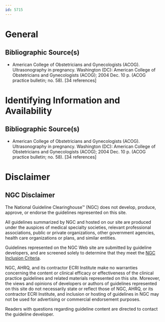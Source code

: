 ```yaml
---
id: 5715
---
```


# General

## Bibliographic Source(s)

- American College of Obstetricians and Gynecologists (ACOG). Ultrasonography in pregnancy. Washington (DC): American College of Obstetricians and Gynecologists (ACOG); 2004 Dec. 10 p. (ACOG practice bulletin; no. 58). [34 references]

# Identifying Information and Availability

## Bibliographic Source(s)

- American College of Obstetricians and Gynecologists (ACOG). Ultrasonography in pregnancy. Washington (DC): American College of Obstetricians and Gynecologists (ACOG); 2004 Dec. 10 p. (ACOG practice bulletin; no. 58). [34 references]

# Disclaimer

## NGC Disclaimer

The National Guideline Clearinghouse™ (NGC) does not develop, produce, approve, or endorse the guidelines represented on this site.

All guidelines summarized by NGC and hosted on our site are produced under the auspices of medical specialty societies, relevant professional associations, public or private organizations, other government agencies, health care organizations or plans, and similar entities.

Guidelines represented on the NGC Web site are submitted by guideline developers, and are screened solely to determine that they meet the [NGC Inclusion Criteria](/help-and-about/summaries/inclusion-criteria).

NGC, AHRQ, and its contractor ECRI Institute make no warranties concerning the content or clinical efficacy or effectiveness of the clinical practice guidelines and related materials represented on this site. Moreover, the views and opinions of developers or authors of guidelines represented on this site do not necessarily state or reflect those of NGC, AHRQ, or its contractor ECRI Institute, and inclusion or hosting of guidelines in NGC may not be used for advertising or commercial endorsement purposes.

Readers with questions regarding guideline content are directed to contact the guideline developer.

